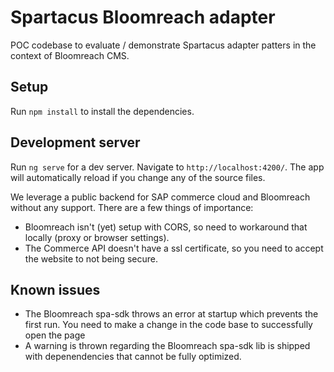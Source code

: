 # Spartacus Bloomreach adapter

POC codebase to evaluate / demonstrate Spartacus adapter patters in the context of Bloomreach CMS.

## Setup

Run `npm install` to install the dependencies.

## Development server

Run `ng serve` for a dev server. Navigate to `http://localhost:4200/`. The app will automatically reload if you change any of the source files.

We leverage a public backend for SAP commerce cloud and Bloomreach without any support. There are a few things of importance:

- Bloomreach isn't (yet) setup with CORS, so need to workaround that locally (proxy or browser settings).
- The Commerce API doesn't have a ssl certificate, so you need to accept the website to not being secure.

## Known issues

- The Bloomreach spa-sdk throws an error at startup which prevents the first run. You need to make a change in the code base to successfully open the page
- A warning is thrown regarding the Bloomreach spa-sdk lib is shipped with depenendencies that cannot be fully optimized.
